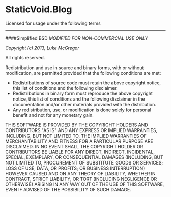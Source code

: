 StaticVoid.Blog
===============
Licensed for usage under the following terms

---

####Simplified BSD *MODIFIED FOR NON-COMMERCIAL USE ONLY*

*Copyright (c) 2013, Luke McGregor*

All rights reserved.

Redistribution and use in source and binary forms, with or without modification, are permitted provided that the following conditions are met:

  - Redistributions of source code must retain the above copyright notice, this list of conditions and the following disclaimer.
  - Redistributions in binary form must reproduce the above copyright notice, this list of conditions and the following disclaimer in the documentation and/or other materials provided with the distribution.
  - Any redistribution, use, or modification is done solely for personal benefit and not for any monetary gain.

THIS SOFTWARE IS PROVIDED BY THE COPYRIGHT HOLDERS AND CONTRIBUTORS "AS IS" AND ANY EXPRESS OR IMPLIED WARRANTIES, INCLUDING, BUT NOT LIMITED TO, THE IMPLIED WARRANTIES OF MERCHANTABILITY AND FITNESS FOR A PARTICULAR PURPOSE ARE DISCLAIMED. IN NO EVENT SHALL THE COPYRIGHT HOLDER OR CONTRIBUTORS BE LIABLE FOR ANY DIRECT, INDIRECT, INCIDENTAL, SPECIAL, EXEMPLARY, OR CONSEQUENTIAL DAMAGES (INCLUDING, BUT NOT LIMITED TO, PROCUREMENT OF SUBSTITUTE GOODS OR SERVICES; LOSS OF USE, DATA, OR PROFITS; OR BUSINESS INTERRUPTION) HOWEVER CAUSED AND ON ANY THEORY OF LIABILITY, WHETHER IN CONTRACT, STRICT LIABILITY, OR TORT (INCLUDING NEGLIGENCE OR OTHERWISE) ARISING IN ANY WAY OUT OF THE USE OF THIS SOFTWARE, EVEN IF ADVISED OF THE POSSIBILITY OF SUCH DAMAGE.
